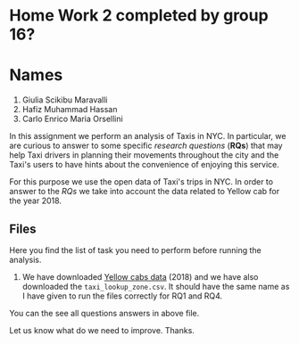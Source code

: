 # Home Work 2 completed by group 16?
# Names
1. Giulia Scikibu Maravalli
2. Hafiz Muhammad Hassan
3. Carlo Enrico Maria Orsellini


In this assignment we perform an analysis of Taxis in NYC. In particular, we are curious to answer to some specific *research questions* (__RQs__) that may help Taxi drivers in planning their movements throughout the city and the Taxi's users to have hints about the convenience of enjoying this service.

For this purpose we use the open data of Taxi's trips in NYC. In order to answer to the *RQs* we take into account the data related to Yellow cab for the year 2018.

## Files
Here you find the list of task you need to perform before running the analysis.

1. We have downloaded [Yellow cabs data](http://www.nyc.gov/html/tlc/html/about/trip_record_data.shtml) (2018) and we have also downloaded the `taxi_lookup_zone.csv`. It should have the same name as I have given to run the files correctly for RQ1 and RQ4. 

You can the see all questions answers in above file.

Let us know what do we need to improve. 
Thanks. 

